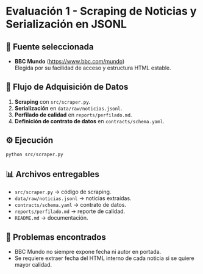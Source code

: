 # Evaluación 1 - Scraping de Noticias y Serialización en JSONL

## 📌 Fuente seleccionada
- **BBC Mundo** (https://www.bbc.com/mundo)  
Elegida por su facilidad de acceso y estructura HTML estable.

## 📂 Flujo de Adquisición de Datos
1. **Scraping** con `src/scraper.py`.  
2. **Serialización** en `data/raw/noticias.jsonl`.  
3. **Perfilado de calidad** en `reports/perfilado.md`.  
4. **Definición de contrato de datos** en `contracts/schema.yaml`.

## ⚙️ Ejecución
```bash
python src/scraper.py
```

## 📊 Archivos entregables
- `src/scraper.py` → código de scraping.  
- `data/raw/noticias.jsonl` → noticias extraídas.  
- `contracts/schema.yaml` → contrato de datos.  
- `reports/perfilado.md` → reporte de calidad.  
- `README.md` → documentación.  

## 🚧 Problemas encontrados
- BBC Mundo no siempre expone fecha ni autor en portada.  
- Se requiere extraer fecha del HTML interno de cada noticia si se quiere mayor calidad.  
